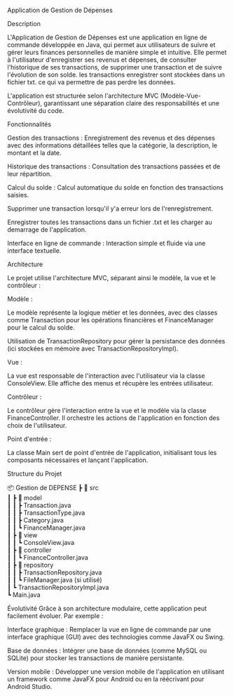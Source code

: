 Application de Gestion de Dépenses

Description

L'Application de Gestion de Dépenses est une application en ligne de commande développée en Java, qui permet aux utilisateurs de suivre et gérer leurs finances personnelles de manière simple et intuitive. Elle permet à l'utilisateur d'enregistrer ses revenus et dépenses, de consulter l'historique de ses transactions, de supprimer une transaction et de suivre l'évolution de son solde. les transactions enregistrer sont stockées dans un fichier txt. ce qui va permettre de pas perdre  les données.

L'application est structurée selon l'architecture MVC (Modèle-Vue-Contrôleur), garantissant une séparation claire des responsabilités et une évolutivité du code.

Fonctionnalités

Gestion des transactions : Enregistrement des revenus et des dépenses avec des informations détaillées telles que la catégorie, la description, le montant et la date.

Historique des transactions : Consultation des transactions passées et de leur répartition.

Calcul du solde : Calcul automatique du solde en fonction des transactions saisies.

Supprimer une transaction lorsqu'il y'a erreur lors de l'renregistrement.

Enregistrer toutes les transactions dans un fichier .txt et les charger au demarrage de l'application.

Interface en ligne de commande : Interaction simple et fluide via une interface textuelle.

Architecture

Le projet utilise l'architecture MVC, séparant ainsi le modèle, la vue et le contrôleur :

Modèle :

Le modèle représente la logique métier et les données, avec des classes comme Transaction pour les opérations financières et FinanceManager pour le calcul du solde.

Utilisation de TransactionRepository pour gérer la persistance des données (ici stockées en mémoire avec TransactionRepositoryImpl).

Vue :

La vue est responsable de l'interaction avec l'utilisateur via la classe ConsoleView. Elle affiche des menus et récupère les entrées utilisateur.

Contrôleur :

Le contrôleur gère l'interaction entre la vue et le modèle via la classe FinanceController. Il orchestre les actions de l'application en fonction des choix de l'utilisateur.

Point d'entrée :

La classe Main sert de point d'entrée de l'application, initialisant tous les composants nécessaires et lançant l'application.

Structure du Projet

📦 Gestion de DEPENSE 
 ┣ 📂 src  
 ┃ ┣ 📂 model  
 ┃ ┃ ┣ Transaction.java  
 ┃ ┃ ┣ TransactionType.java  
 ┃ ┃ ┣ Category.java  
 ┃ ┃ ┗ FinanceManager.java  
 ┃ ┣ 📂 view  
 ┃ ┃ ┗ ConsoleView.java  
 ┃ ┣ 📂 controller  
 ┃ ┃ ┗ FinanceController.java  
 ┃ ┣ 📂 repository  
 ┃ ┃ ┣ TransactionRepository.java  
 ┃ ┃ ┗ FileManager.java (si utilisé)  
 ┃ ┗ TransactionRepositoryImpl.java  
 ┗ Main.java

Évolutivité
Grâce à son architecture modulaire, cette application peut facilement évoluer. Par exemple :

Interface graphique : Remplacer la vue en ligne de commande par une interface graphique (GUI) avec des technologies comme JavaFX ou Swing.

Base de données : Intégrer une base de données (comme MySQL ou SQLite) pour stocker les transactions de manière persistante.

Version mobile : Développer une version mobile de l'application en utilisant un framework comme JavaFX pour Android ou en la réécrivant pour Android Studio.
